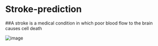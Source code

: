 # Stroke-prediction
##A stroke is a medical condition in which poor blood flow to the brain causes cell death

![image](https://github.com/osama-alani/Stroke-prediction/assets/133378136/4fbb55c5-e119-4c4f-be23-d0d7373a3b7c)

